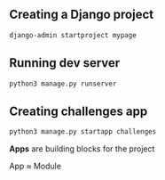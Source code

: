 ## Creating a Django project
```bash
django-admin startproject mypage
```

## Running dev server
```bash
python3 manage.py runserver
```

## Creating challenges app
```bash
python3 manage.py startapp challenges
```
**Apps** are building blocks for the project

App ≈ Module